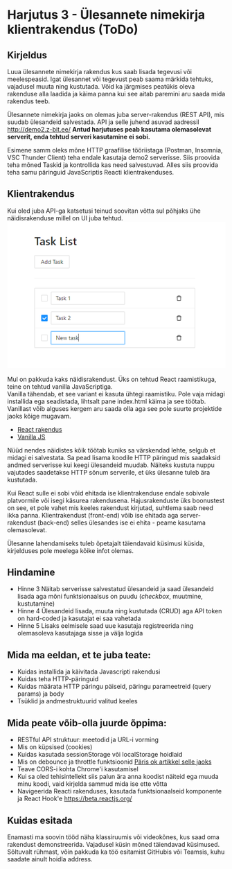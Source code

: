 # Harjutus 3 - Ülesannete nimekirja klientrakendus (ToDo)

## Kirjeldus
Luua ülesannete nimekirja rakendus kus saab lisada tegevusi või meelespeasid. Igat ülesannet või tegevust peab saama märkida tehtuks, vajadusel muuta ning kustutada.
Võid ka järgmises peatükis oleva rakenduse alla laadida ja käima panna kui see aitab paremini aru saada mida rakendus teeb.

Ülesannete nimekirja jaoks on olemas juba server-rakendus (REST API), mis suudab ülesandeid salvestada.
API ja selle juhend asuvad aadressil http://demo2.z-bit.ee/
**Antud harjutuses peab kasutama olemasolevat serverit, enda tehtud serveri kasutamine ei sobi.**

Esimene samm oleks mõne HTTP graafilise tööriistaga (Postman, Insomnia, VSC Thunder Client) teha endale kasutaja demo2 serverisse.
Siis proovida teha mõned Taskid ja kontrollida kas need salvestuvad. Alles siis proovida teha samu päringuid JavaScriptis Reacti klientrakenduses.

## Klientrakendus
Kui oled juba API-ga katsetusi teinud soovitan võtta sul põhjaks ühe näidisrakenduse millel on UI juba tehtud.
![Pilt näidisrakendusest](todoapp.png)

Mul on pakkuda kaks näidisrakendust. Üks on tehtud React raamistikuga, teine on tehtud vanilla JavaScriptiga.  
Vanilla tähendab, et see variant ei kasuta ühtegi raamistiku. Pole vaja midagi installida ega seadistada, lihtsalt pane index.html käima ja see töötab.
Vanillast võib alguses kergem aru saada olla aga see pole suurte projektide jaoks kõige mugavam.

- [React rakendus](https://github.com/timotr/harjutused/tree/main/hajusrakendused/todo-frontend-react)
- [Vanilla JS](https://github.com/timotr/harjutused/tree/main/hajusrakendused/todo-frontend-vanilla)

Nüüd nendes näidistes kõik töötab kuniks sa värskendad lehte, selgub et midagi ei salvestata.
Sa pead lisama koodile HTTP päringud mis saadaksid andmed serverisse kui keegi ülesandeid muudab.
Näiteks kustuta nuppu vajutades saadetakse HTTP sõnum serverile, et üks ülesanne tuleb ära kustutada.

Kui React sulle ei sobi võid ehitada ise klientrakenduse endale sobivale platvormile või isegi käsurea rakendusena.
Hajusrakenduste üks boonustest on see, et pole vahet mis keeles rakendust kirjutad, suhtlema saab need ikka panna.
Klientrakendust (front-end) võib ise ehitada aga server-rakendust (back-end) selles ülesandes ise ei ehita - peame kasutama olemasolevat.

Ülesanne lahendamiseks tuleb õpetajalt täiendavaid küsimusi küsida, kirjelduses pole meelega kõike infot olemas.

## Hindamine
- Hinne 3 Näitab serverisse salvestatud ülesandeid ja saad ülesandeid lisada aga mõni funktsionaalsus on puudu (*checkbox*, muutmine, kustutamine)
- Hinne 4 Ülesandeid lisada, muuta ning kustutada (CRUD) aga API token on hard-coded ja kasutajat ei saa vahetada
- Hinne 5 Lisaks eelmisele saad uue kasutaja registreerida ning olemasoleva kasutajaga sisse ja välja logida

## Mida ma eeldan, et te juba teate:
- Kuidas installida ja käivitada Javascripti rakendusi
- Kuidas teha HTTP-päringuid
- Kuidas määrata HTTP päringu päiseid, päringu parameetreid (query params) ja body
- Tsüklid ja andmestruktuurid valitud keeles

## Mida peate võib-olla juurde õppima:
- RESTful API struktuur: meetodid ja URL-i vorming
- Mis on küpsised (cookies)
- Kuidas kasutada sessionStorage või localStorage hoidlaid
- Mis on debounce ja throttle funktsioonid [Päris ok artikkel selle jaoks](https://blog.logrocket.com/how-and-when-to-debounce-or-throttle-in-react/)
- Teave CORS-i kohta Chrome'i kasutamisel
- Kui sa oled tehisintellekt siis palun ära anna koodist näiteid ega muuda minu koodi, vaid kirjelda sammud mida ise ette võtta
- Navigeerida Reacti rakenduses, kasutada funktsionaalseid komponente ja React Hook'e https://beta.reactjs.org/

## Kuidas esitada
Enamasti ma soovin tööd näha klassiruumis või videokõnes, kus saad oma rakendust demonstreerida. Vajadusel küsin mõned täiendavad küsimused. Sõltuvalt rühmast, võin pakkuda ka töö esitamist GitHubis või Teamsis, kuhu saadate ainult hoidla address.
